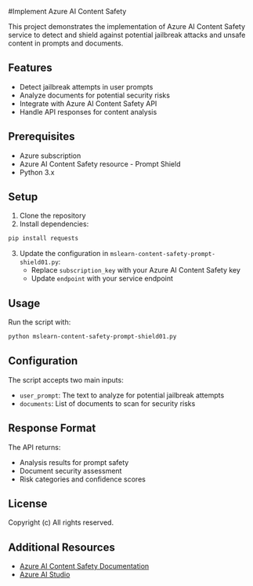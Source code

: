 #Implement Azure AI Content Safety

This project demonstrates the implementation of Azure AI Content Safety service to detect and shield against potential jailbreak attacks and unsafe content in prompts and documents.

## Features

- Detect jailbreak attempts in user prompts
- Analyze documents for potential security risks
- Integrate with Azure AI Content Safety API
- Handle API responses for content analysis

## Prerequisites

- Azure subscription
- Azure AI Content Safety resource - Prompt Shield
- Python 3.x

## Setup

1. Clone the repository
2. Install dependencies:
```bash
pip install requests
```
3. Update the configuration in `mslearn-content-safety-prompt-shield01.py`:
   - Replace `subscription_key` with your Azure AI Content Safety key
   - Update `endpoint` with your service endpoint

## Usage

Run the script with:
```bash
python mslearn-content-safety-prompt-shield01.py
```

## Configuration

The script accepts two main inputs:
- `user_prompt`: The text to analyze for potential jailbreak attempts
- `documents`: List of documents to scan for security risks

## Response Format

The API returns:
- Analysis results for prompt safety
- Document security assessment
- Risk categories and confidence scores

## License

Copyright (c) All rights reserved.

## Additional Resources

- [Azure AI Content Safety Documentation](https://learn.microsoft.com/azure/ai-services/content-safety/)
- [Azure AI Studio](https://oai.azure.com/portal)
